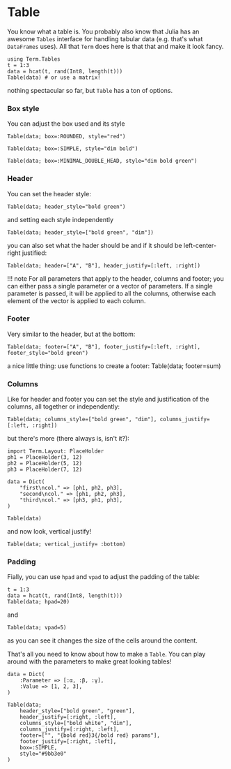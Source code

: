 # Table
You know what a table is. You probably also know that Julia has an awesome `Tables` interface for handling tabular data (e.g. that's what `DataFrames` uses). All that `Term` does here is that that and make it look fancy. 

```@example tb
using Term.Tables
t = 1:3
data = hcat(t, rand(Int8, length(t)))
Table(data) # or use a matrix!
```

nothing spectacular so far, but `Table` has a ton of options.

### Box style
You can adjust the box used and its style
```@example tb
Table(data; box=:ROUNDED, style="red")
```
```@example tb
Table(data; box=:SIMPLE, style="dim bold")
```
```@example tb
Table(data; box=:MINIMAL_DOUBLE_HEAD, style="dim bold green")
```

### Header
You can set the header style:
```@example tb
Table(data; header_style="bold green")
```
and setting each style independently
```@example tb
Table(data; header_style=["bold green", "dim"])
```


you can also set what the hader should be and if it should be left-center-right justified:
```@example tb
Table(data; header=["A", "B"], header_justify=[:left, :right])
```

!!! note
    For all parameters that apply to the header, columns and footer; you can either pass a single parameter or a vector of parameters. If a single parameter is passed, it will be applied to all the columns, otherwise each element of the vector is applied to each column.

### Footer
Very similar to the header, but at the bottom:
```@example tb
Table(data; footer=["A", "B"], footer_justify=[:left, :right], footer_style="bold green")
```

a nice little thing: use functions to create a footer:
Table(data; footer=sum)

### Columns
Like for header and footer you can set the style and justification of the columns, all together or independently:
```@example tb
Table(data; columns_style=["bold green", "dim"], columns_justify=[:left, :right])
```

but there's more (there always is, isn't it?):
```@example tb
import Term.Layout: PlaceHolder
ph1 = PlaceHolder(3, 12)
ph2 = PlaceHolder(5, 12)
ph3 = PlaceHolder(7, 12)

data = Dict(
    "first\ncol." => [ph1, ph2, ph3],
    "second\ncol." => [ph1, ph2, ph3],
    "third\ncol." => [ph3, ph1, ph3],
)

Table(data)
```

and now look, vertical justify!
```@example tb
Table(data; vertical_justify= :bottom)
```

### Padding
Fially, you can use `hpad` and `vpad` to adjust the padding of the table:
```@example tb
t = 1:3
data = hcat(t, rand(Int8, length(t)))
Table(data; hpad=20) 
```
and
```@example tb
Table(data; vpad=5)
```

as you can see it changes the size of the cells around the content.


That's all you need to know about how to make a `Table`. You can play around with the parameters to make great looking tables!
```@example tb
data = Dict(
    :Parameter => [:α, :β, :γ],
    :Value => [1, 2, 3],
)

Table(data;
    header_style=["bold green", "green"],
    header_justify=[:right, :left],
    columns_style=["bold white", "dim"],
    columns_justify=[:right, :left],
    footer=["", "{bold red}3{/bold red} params"],
    footer_justify=[:right, :left],
    box=:SIMPLE,
    style="#9bb3e0"
)
```